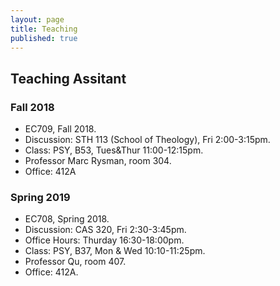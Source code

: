 ```yaml
---
layout: page
title: Teaching
published: true
---
```

## Teaching Assitant
### Fall 2018
- EC709, Fall 2018. 
- Discussion: STH 113 (School of Theology), Fri 2:00-3:15pm. 
- Class: PSY, B53, Tues&Thur 11:00-12:15pm.
- Professor Marc Rysman, room 304.
- Office: 412A

### Spring 2019
- EC708, Spring 2018. 
- Discussion: CAS 320, Fri 2:30-3:45pm.    
- Office Hours: Thurday 16:30-18:00pm.  
- Class: PSY, B37, Mon & Wed 10:10-11:25pm.
- Professor Qu, room 407.
- Office: 412A.
